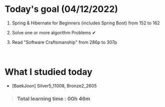 # Today's goal (04/12/2022)

1. Spring & Hibernate for Beginners (includes Spring Boot) from 152 to 162 

2. Solve one or more algorithm Problems ✔

3. Read "Software Craftsmanship" from 286p to 307p

<br>

# What I studied today

* [BaekJoon] Silver5_11008, Bronze2_2605

><h3>Total learning time : 00h 46m</h3>